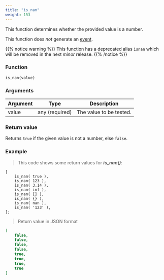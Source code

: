 ```yaml
---
title: "is_nan"
weight: 153
---
```


This function determines whether the provided value is a number.

This function does *not* generate an [event](../../overview/events).

{{% notice warning %}}
This function has a deprecated alias `isnan` which will be removed in the next *minor* release.
{{% /notice %}}

### Function

`is_nan(value)`

### Arguments

Argument | Type | Description
-------- | ---- | -----------
value | any (required) | The value to be tested.

### Return value

Returns `true` if the given value is not a number, else `false`.

### Example

> This code shows some return values for ***is_nan()***:

```thingsdb,json_response
[
    is_nan( true ),
    is_nan( 123 ),
    is_nan( 3.14 ),
    is_nan( inf ),
    is_nan( [] ),
    is_nan( {} ),
    is_nan( nan ),
    is_nan( '123' ),
];
```

> Return value in JSON format

```json
[
    false,
    false,
    false,
    false,
    true,
    true,
    true,
    true
]
```
